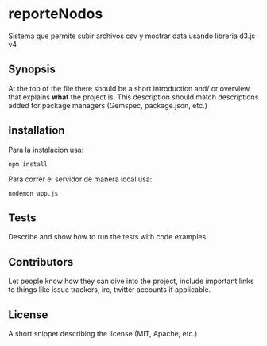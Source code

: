 # reporteNodos

Sistema que permite subir archivos csv y mostrar data usando libreria d3.js v4

## Synopsis

At the top of the file there should be a short introduction and/ or overview that explains **what** the project is. This description should match descriptions added for package managers (Gemspec, package.json, etc.)

## Installation

Para la instalacion usa: 
```
npm install
```

Para correr el servidor de manera local usa:

```
nodemon app.js
```

## Tests

Describe and show how to run the tests with code examples.

## Contributors

Let people know how they can dive into the project, include important links to things like issue trackers, irc, twitter accounts if applicable.

## License

A short snippet describing the license (MIT, Apache, etc.)
